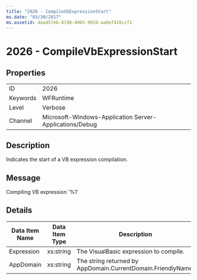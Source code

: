 ```yaml
---
title: "2026 - CompileVbExpressionStart"
ms.date: "03/30/2017"
ms.assetid: daad57eb-8198-49b5-9920-aa0e7428ccf1
---
```

# 2026 - CompileVbExpressionStart
## Properties  


|||  
|-|-|  
|ID|2026|  
|Keywords|WFRuntime|  
|Level|Verbose|  
|Channel|Microsoft-Windows-Application Server-Applications/Debug|  

## Description  
 Indicates the start of a VB expression compilation.  

## Message  
 Compiling VB expression '%1'  

## Details  


| Data Item Name | Data Item Type |                         Description                          |
|----------------|----------------|--------------------------------------------------------------|
|   Expression   |   xs:string    |            The VisualBasic expression to compile.            |
|   AppDomain    |   xs:string    | The string returned by AppDomain.CurrentDomain.FriendlyName. |

